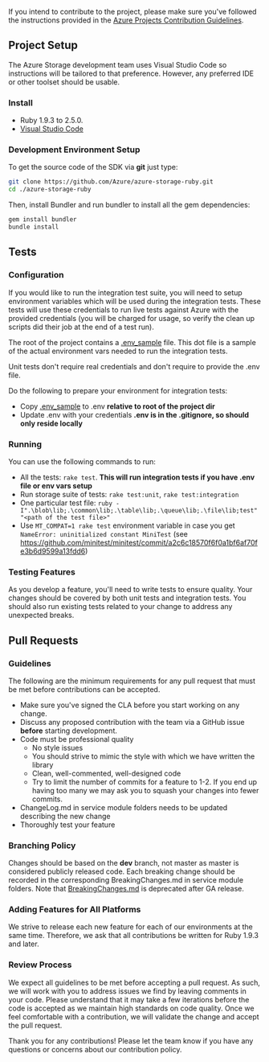 If you intend to contribute to the project, please make sure you've followed the instructions provided in the [Azure Projects Contribution Guidelines](http://azure.github.io/guidelines/).
## Project Setup
The Azure Storage development team uses Visual Studio Code so instructions will be tailored to that preference. However, any preferred IDE or other toolset should be usable.

### Install
* Ruby 1.9.3 to 2.5.0.
* [Visual Studio Code](https://code.visualstudio.com/)

### Development Environment Setup
To get the source code of the SDK via **git** just type:

```bash
git clone https://github.com/Azure/azure-storage-ruby.git
cd ./azure-storage-ruby
```

Then, install Bundler and run bundler to install all the gem dependencies:

```bash
gem install bundler
bundle install
```

## Tests

### Configuration
If you would like to run the integration test suite, you will need to setup environment variables which will be used
during the integration tests. These tests will use these credentials to run live tests against Azure with the provided
credentials (you will be charged for usage, so verify the clean up scripts did their job at the end of a test run).

The root of the project contains a [.env_sample](.env_sample) file. This dot file is a sample of the actual environment vars needed to
run the integration tests.

Unit tests don't require real credentials and don't require to provide the .env file.

Do the following to prepare your environment for integration tests:

* Copy [.env_sample](.env_sample) to .env **relative to root of the project dir**
* Update .env with your credentials **.env is in the .gitignore, so should only reside locally**

### Running
You can use the following commands to run:

* All the tests: ``rake test``. **This will run integration tests if you have .env file or env vars setup**
* Run storage suite of tests: ``rake test:unit``, ``rake test:integration``
* One particular test file: ``ruby -I".\blob\lib;.\common\lib;.\table\lib;.\queue\lib;.\file\lib;test" "<path of the test file>"``
* Use ``MT_COMPAT=1 rake test`` environment variable in case you get ``NameError: uninitialized constant MiniTest`` (see https://github.com/minitest/minitest/commit/a2c6c18570f6f0a1bf6af70fe3b6d9599a13fdd6)

### Testing Features
As you develop a feature, you'll need to write tests to ensure quality. Your changes should be covered by both unit tests and integration tests. You should also run existing tests related to your change to address any unexpected breaks.

## Pull Requests

### Guidelines
The following are the minimum requirements for any pull request that must be met before contributions can be accepted.
* Make sure you've signed the CLA before you start working on any change.
* Discuss any proposed contribution with the team via a GitHub issue **before** starting development.
* Code must be professional quality
  * No style issues
  * You should strive to mimic the style with which we have written the library
  * Clean, well-commented, well-designed code
  * Try to limit the number of commits for a feature to 1-2. If you end up having too many we may ask you to squash your changes into fewer commits.
* ChangeLog.md in service module folders needs to be updated describing the new change
* Thoroughly test your feature

### Branching Policy
Changes should be based on the **dev** branch, not master as master is considered publicly released code. Each breaking change should be recorded in the corresponding BreakingChanges.md in service module folders. Note that [BreakingChanges.md](BreakingChanges.md) is deprecated after GA release.

### Adding Features for All Platforms
We strive to release each new feature for each of our environments at the same time. Therefore, we ask that all contributions be written for Ruby 1.9.3 and later.

### Review Process
We expect all guidelines to be met before accepting a pull request. As such, we will work with you to address issues we find by leaving comments in your code. Please understand that it may take a few iterations before the code is accepted as we maintain high standards on code quality. Once we feel comfortable with a contribution, we will validate the change and accept the pull request.

Thank you for any contributions! Please let the team know if you have any questions or concerns about our contribution policy.
